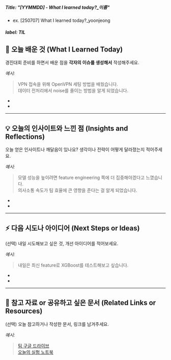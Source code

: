 ##### Title: "[YYMMDD] - What I learned today?_이름"
- ex. [250707] What I learned today?_yoonjeong
##### label: TIL

## 📌 오늘 배운 것 (What I Learned Today)
경진대회 준비를 하면서 배운 점을 **각자의 이슈를 생성해서** 작성해주세요.

_예시:_  
> VPN 접속을 위해 OpenVPN 세팅 방법을 배웠습니다.  
> 데이터 전처리에서 noise를 줄이는 방법을 알게 되었습니다.

-
-


---

## 💡 오늘의 인사이트와 느낀 점 (Insights and Reflections)
오늘 얻은 인사이트나 깨달음이 있나요?  생각이나 전략이 어떻게 달라졌는지 적어주세요.

_예시:_  
> 모델 성능을 높이려면 feature engineering 쪽에 더 집중해야겠다고 느꼈습니다.  
> 의사소통 속도가 팀 효율에 큰 영향을 준다는 걸 알게 되었습니다.

-
-


---

## ⚡ 다음 시도나 아이디어 (Next Steps or Ideas)
(선택) 내일 시도해보고 싶은 것, 개선 아이디어를 적어보세요.

_예시:_  
> 내일은 최신 feature로 XGBoost를 테스트해보고 싶습니다.  

-
-

---

## 🔗 참고 자료 or 공유하고 싶은 문서 (Related Links or Resources)
(선택) 오늘 참고하거나 작성한 문서, 링크를 남겨주세요.

_예시:_  
> [팀 구글 드라이브](https://example.com)  
> [오늘의 실험 노트북](https://example.com)
